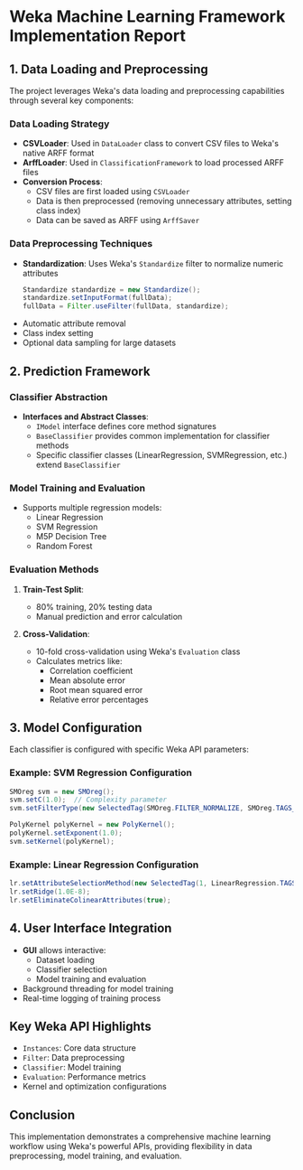 # Weka Machine Learning Framework Implementation Report

## 1. Data Loading and Preprocessing

The project leverages Weka's data loading and preprocessing capabilities through several key components:

### Data Loading Strategy
- **CSVLoader**: Used in `DataLoader` class to convert CSV files to Weka's native ARFF format
- **ArffLoader**: Used in `ClassificationFramework` to load processed ARFF files
- **Conversion Process**:
    - CSV files are first loaded using `CSVLoader`
    - Data is then preprocessed (removing unnecessary attributes, setting class index)
    - Data can be saved as ARFF using `ArffSaver`

### Data Preprocessing Techniques
- **Standardization**: Uses Weka's `Standardize` filter to normalize numeric attributes
  ```java
  Standardize standardize = new Standardize();
  standardize.setInputFormat(fullData);
  fullData = Filter.useFilter(fullData, standardize);
  ```
- Automatic attribute removal
- Class index setting
- Optional data sampling for large datasets

## 2. Prediction Framework

### Classifier Abstraction
- **Interfaces and Abstract Classes**:
    - `IModel` interface defines core method signatures
    - `BaseClassifier` provides common implementation for classifier methods
    - Specific classifier classes (LinearRegression, SVMRegression, etc.) extend `BaseClassifier`

### Model Training and Evaluation
- Supports multiple regression models:
    - Linear Regression
    - SVM Regression
    - M5P Decision Tree
    - Random Forest

### Evaluation Methods
1. **Train-Test Split**:
    - 80% training, 20% testing data
    - Manual prediction and error calculation

2. **Cross-Validation**:
    - 10-fold cross-validation using Weka's `Evaluation` class
    - Calculates metrics like:
        * Correlation coefficient
        * Mean absolute error
        * Root mean squared error
        * Relative error percentages

## 3. Model Configuration

Each classifier is configured with specific Weka API parameters:

### Example: SVM Regression Configuration
```java
SMOreg svm = new SMOreg();
svm.setC(1.0);  // Complexity parameter
svm.setFilterType(new SelectedTag(SMOreg.FILTER_NORMALIZE, SMOreg.TAGS_FILTER));

PolyKernel polyKernel = new PolyKernel();
polyKernel.setExponent(1.0);
svm.setKernel(polyKernel);
```

### Example: Linear Regression Configuration
```java
lr.setAttributeSelectionMethod(new SelectedTag(1, LinearRegression.TAGS_SELECTION));
lr.setRidge(1.0E-8);
lr.setEliminateColinearAttributes(true);
```

## 4. User Interface Integration

- **GUI** allows interactive:
    - Dataset loading
    - Classifier selection
    - Model training and evaluation
- Background threading for model training
- Real-time logging of training process

## Key Weka API Highlights
- `Instances`: Core data structure
- `Filter`: Data preprocessing
- `Classifier`: Model training
- `Evaluation`: Performance metrics
- Kernel and optimization configurations

## Conclusion
This implementation demonstrates a comprehensive machine learning workflow using Weka's powerful APIs, providing flexibility in data preprocessing, model training, and evaluation.
